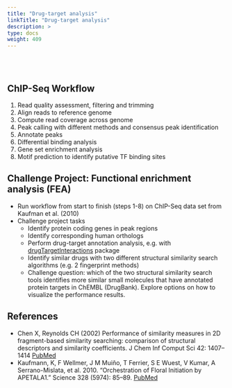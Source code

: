 ```yaml
---
title: "Drug-target analysis"
linkTitle: "Drug-target analysis"
description: >
type: docs
weight: 409
---
```


<br></br>

## ChIP-Seq Workflow  

1. Read quality assessment, filtering and trimming
2. Align reads to reference genome
3. Compute read coverage across genome
4. Peak calling with different methods and consensus peak identification
5. Annotate peaks
6. Differential binding analysis
7. Gene set enrichment analysis
8. Motif prediction to identify putative TF binding sites

## Challenge Project: Functional enrichment analysis (FEA)

+ Run workflow from start to finish (steps 1-8) on ChIP-Seq data set from Kaufman et al. (2010)
+ Challenge project tasks
    + Identify protein coding genes in peak regions 
    + Identify corresponding human orthologs 
    + Perform drug-target annotation analysis, e.g. with [drugTargetInteractions](https://bioconductor.org/packages/release/bioc/html/drugTargetInteractions.html) package
    + Identify similar drugs with two different structural similarity search algorithms (e.g. 2 fingerprint methods) 
    + Challenge question: which of the two structural similarity search tools identifies more similar small molecules that have annotated protein targets 
      in ChEMBL (DrugBank). Explore options on how to visualize the performance results. 

## References

+ Chen X, Reynolds CH (2002) Performance of similarity measures in 2D fragment-based similarity searching: comparison of structural descriptors and similarity coefficients. J Chem Inf Comput Sci 42: 1407–1414 [PubMed](https://pubmed.ncbi.nlm.nih.gov/12444738/)
+ Kaufmann, K, F Wellmer, J M Muiño, T Ferrier, S E Wuest, V Kumar, A Serrano-Mislata, et al. 2010. “Orchestration of Floral Initiation by APETALA1.” Science 328 (5974): 85–89. [PubMed](https://pubmed.ncbi.nlm.nih.gov/20360106/)



